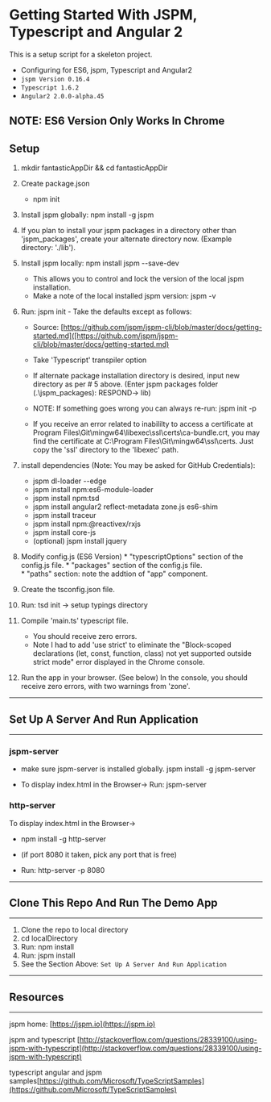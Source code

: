 # Getting Started With JSPM, Typescript and Angular 2
This is a setup script for a skeleton project.

 * Configuring for ES6, jspm, Typescript and Angular2
 * `jspm Version 0.16.4`
 * `Typescript 1.6.2`
 * `Angular2 2.0.0-alpha.45`

 ## NOTE: ES6 Version Only Works In Chrome


## Setup
 1. mkdir fantasticAppDir && cd fantasticAppDir

 2. Create package.json
    * npm init

 3. Install jspm globally: npm install -g jspm

 4. If you plan to install your jspm packages in a directory other than
    'jspm_packages', create your alternate directory now.
    (Example directory: './lib').

 5. Install jspm locally: npm install jspm --save-dev
    * This allows you to control and lock the version of
        the local jspm installation.
    * Make a note of the local installed jspm version:  jspm -v

 6. Run: jspm init  - Take the defaults except as follows:
    * Source: [https://github.com/jspm/jspm-cli/blob/master/docs/getting-started.md]([https://github.com/jspm/jspm-cli/blob/master/docs/getting-started.md)

    * Take 'Typescript' transpiler option

    * If alternate package installation directory is desired, input new
      directory as per # 5 above.
      (Enter jspm packages folder (.\jspm_packages): RESPOND-> lib<ENTER>)

    * NOTE: If something goes wrong you can always re-run: jspm init -p
    * If you receive an error related to inabililty to access a certificate at
        Program Files\Git\mingw64\libexec\ssl\certs\ca-bundle.crt,
        you may find the certificate at C:\Program Files\Git\mingw64\ssl\certs.
        Just copy the 'ssl' directory to the 'libexec' path.

 7. install dependencies (Note: You may be asked for GitHub Credentials):
    * jspm dl-loader --edge
    * jspm install npm:es6-module-loader
    * jspm install npm:tsd
    * jspm install angular2 reflect-metadata zone.js es6-shim
    * jspm install traceur
    * jspm install npm:@reactivex/rxjs
    * jspm install core-js
    * (optional) jspm install jquery

 8. Modify config.js (ES6 Version)
        * "typescriptOptions" section
            of the config.js file.
        * "packages" section of the config.js file.    
        * "paths" section: note the addtion of
            "app" component.

 9. Create the tsconfig.json file.

 10. Run: tsd init -> setup typings directory

 11. Compile 'main.ts' typescript file.
     * You should receive zero errors.
     * Note I had to add 'use strict' to eliminate the "Block-scoped
       declarations (let, const, function, class) not yet supported
       outside strict mode" error displayed in the Chrome console.

 12. Run the app in your browser. (See below) In the console, you should receive
        zero errors, with two warnings from 'zone'.

***
## Set Up A Server And Run Application
***
### jspm-server
 * make sure jspm-server is installed globally.
jspm install -g jspm-server

 * To display index.html in the Browser->
Run: jspm-server<ENTER>

### http-server
 To display index.html in the Browser->
 * npm install -g http-server

 * (if port 8080 it taken, pick any port that is free)
 * Run: http-server -p 8080<ENTER>

---
## Clone This Repo And Run The Demo App
---
1. Clone the repo to local directory
2. cd localDirectory
3. Run: npm install
4. Run: jspm install
5. See the Section Above: `Set Up A Server And Run Application`

---
## Resources
---
jspm home: [https://jspm.io](https://jspm.io)

jspm and typescript [http://stackoverflow.com/questions/28339100/using-jspm-with-typescript](http://stackoverflow.com/questions/28339100/using-jspm-with-typescript)

typescript angular and jspm samples[https://github.com/Microsoft/TypeScriptSamples](https://github.com/Microsoft/TypeScriptSamples)
